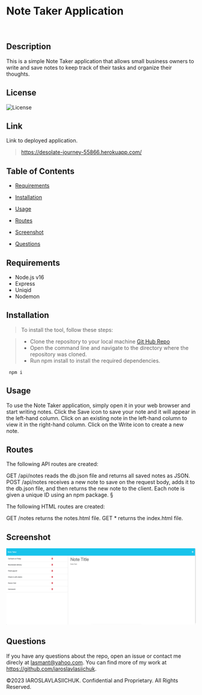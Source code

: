 # Note Taker Application
  <br>    

  ## Description

This is a simple Note Taker application that allows small business owners to write and save notes to keep track of their tasks and organize their thoughts.

## License
![License](https://img.shields.io/badge/License-MIT-green.svg)


## Link
Link to deployed application.
> https://desolate-journey-55866.herokuapp.com/


## Table of Contents
  * [Requirements](#requirements)

  * [Installation](#installation)
  
  * [Usage](#usage)
  
  * [Routes](#routes)

  * [Screenshot](#screenshot)
  
  * [Questions](#questions)
     
## Requirements
* Node.js v16
* Express 
* Uniqid
* Nodemon

## Installation
> To install the tool, follow these steps:

> * Clone the repository to your local machine  [Git Hub Repo](https://github.com/IaroslavLasiichuk/note-taker)
> * Open the command line and navigate to the directory where the repository was cloned.
> * Run npm install to install the required dependencies.

     npm i

## Usage

To use the Note Taker application, simply open it in your web browser and start writing notes. Click the Save icon to save your note and it will appear in the left-hand column. Click on an existing note in the left-hand column to view it in the right-hand column. Click on the Write icon to create a new note.


## Routes

The following API routes are created:

GET /api/notes reads the db.json file and returns all saved notes as JSON.
POST /api/notes receives a new note to save on the request body, adds it to the db.json file, and then returns the new note to the client. Each note is given a unique ID using an npm package.
§

The following HTML routes are created:

GET /notes returns the notes.html file.
GET * returns the index.html file.

## Screenshot
![Screenshot](./Develop/public/assets/img/screeenshot.png)

## Questions

If you have any questions about the repo, open an issue or contact me direcly at lasmant@yahoo.com.
You can find more of my work at https://github.com/iaroslavlasiichuk.  

©2023 IAROSLAVLASIICHUK. Confidential and Proprietary. All Rights Reserved.
